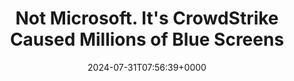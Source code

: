 ---
title: "Not Microsoft. It's CrowdStrike Caused Millions of Blue Screens"
description: "In-depth analysis of the July 2024 global Windows outage. Discover how CrowdStrike's security failure impacted millions worldwide and why China was unaffected. Explore cybersecurity best practices and prevention strategies."
image: "images/post/2024/07/image-5.png"
date: "2024-07-31T07:56:39+0000"
categories: ["News"]
tags: ["anti-virus", "blue screen", "CrowdStrike", "Microsoft"]
type: "regular" # available types: [featured/regular]
draft: false
sitemapExclude: false
---